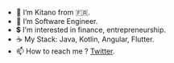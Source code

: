 - 👋 I’m Kitano from 🇫🇷.
- 👀 I’m Software Engineer.
- 💲 I'm interested in finance, entrepreneurship.
- ☕️ My Stack: Java, Kotlin, Angular, Flutter.
- 📫 How to reach me ? [Twitter](https://twitter.com/kitanoB_Dev).
